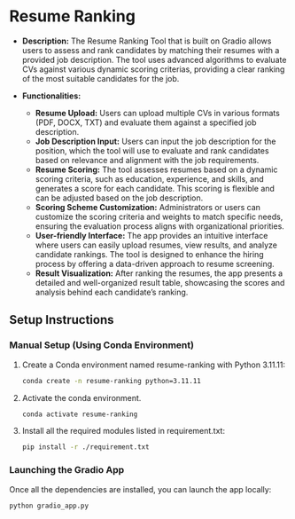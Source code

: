 # Resume Ranking 
 
- **Description:**
The Resume Ranking Tool that is built on Gradio allows users to assess and rank candidates by matching their resumes with a provided job description. The tool uses advanced algorithms to evaluate CVs against various dynamic scoring criterias, providing a clear ranking of the most suitable candidates for the job.

- **Functionalities:**
  - **Resume Upload:**
    Users can upload multiple CVs in various formats (PDF, DOCX, TXT) and evaluate them against a specified job description.
  - **Job Description Input:**
    Users can input the job description for the position, which the tool will use to evaluate and rank candidates based on relevance and alignment with the job requirements.
  - **Resume Scoring:**
    The tool assesses resumes based on a dynamic scoring criteria, such as education, experience, and skills, and generates a score for each candidate. This scoring is flexible and can be adjusted based on the job description.
  - **Scoring Scheme Customization:**
    Administrators or users can customize the scoring criteria and weights to match specific needs, ensuring the evaluation process aligns with organizational priorities.
  - **User-friendly Interface:**
    The app provides an intuitive interface where users can easily upload resumes, view results, and analyze candidate rankings. The tool is designed to enhance the hiring process by offering a data-driven approach to resume screening.
  - **Result Visualization:**
    After ranking the resumes, the app presents a detailed and well-organized result table, showcasing the scores and analysis behind each candidate’s ranking.


## Setup Instructions

### Manual Setup (Using Conda Environment)

1. Create a Conda environment named resume-ranking with Python 3.11.11:

   ```bash
   conda create -n resume-ranking python=3.11.11
   ```
2. Activate the conda environment.

   ```bash
   conda activate resume-ranking 
   ```
3. Install all the required modules listed in requirement.txt:

   ```bash
   pip install -r ./requirement.txt
   ```

### Launching the Gradio App

Once all the dependencies are installed, you can launch the app locally:

```bash
python gradio_app.py
```
